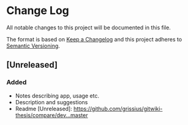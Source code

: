 # Change Log
All notable changes to this project will be documented in this file.

The format is based on [Keep a Changelog](http://keepachangelog.com/)
and this project adheres to [Semantic Versioning](http://semver.org/).

## [Unreleased]
### Added
 - Notes describing app, usage etc.
 - Description and suggestions
 - Readme
[Unreleased]: https://github.com/grissius/gitwiki-thesis/compare/dev...master
